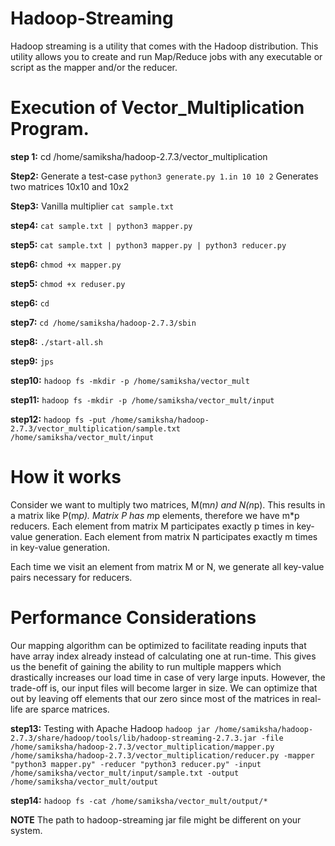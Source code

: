 # Hadoop-Streaming
Hadoop streaming is a utility that comes with the Hadoop distribution. This utility allows you to create and run Map/Reduce jobs with any executable or script as the mapper and/or the reducer.

# Execution of Vector_Multiplication Program.

**step 1:** cd /home/samiksha/hadoop-2.7.3/vector_multiplication

**Step2:** Generate a test-case
`python3 generate.py 1.in 10 10 2`
Generates two matrices 10x10 and 10x2

**Step3:** Vanilla multiplier
`cat sample.txt`

**step4:**
`cat sample.txt | python3 mapper.py`

**step5:**
`cat sample.txt | python3 mapper.py | python3 reducer.py`

**step6:**
`chmod +x mapper.py`

**step5:**
`chmod +x reduser.py`

**step6:**
`cd`

**step7:**
`cd /home/samiksha/hadoop-2.7.3/sbin`

**step8:**
`./start-all.sh`

**step9:**
`jps`

**step10:**
`hadoop fs -mkdir -p /home/samiksha/vector_mult`

**step11:**
`hadoop fs -mkdir -p /home/samiksha/vector_mult/input`

**step12:**
`hadoop fs -put /home/samiksha/hadoop-2.7.3/vector_multiplication/sample.txt  /home/samiksha/vector_mult/input`

# How it works
Consider we want to multiply two matrices, M(m*n) and N(n*p). This results in a matrix like P(m*p).
Matrix P has m*p elements, therefore we have m*p reducers. Each element from matrix M participates exactly p times in key-value generation.
Each element from matrix N participates exactly m times in key-value generation.

Each time we visit an element from matrix M or N, we generate all key-value pairs necessary for reducers.

# Performance Considerations
Our mapping algorithm can be optimized to facilitate reading inputs that have array index already instead of calculating one at run-time. This
gives us the benefit of gaining the ability to run multiple mappers which drastically increases our load time in case of very large inputs.
However, the trade-off is, our input files will become larger in size. We can optimize that out by leaving off elements that our zero since
most of the matrices in real-life are sparce matrices.


**step13:** Testing with Apache Hadoop
`hadoop jar /home/samiksha/hadoop-2.7.3/share/hadoop/tools/lib/hadoop-streaming-2.7.3.jar -file /home/samiksha/hadoop-2.7.3/vector_multiplication/mapper.py /home/samiksha/hadoop-2.7.3/vector_multiplication/reducer.py -mapper "python3 mapper.py" -reducer "python3 reducer.py" -input /home/samiksha/vector_mult/input/sample.txt -output /home/samiksha/vector_mult/output`
 
**step14:**
`hadoop fs -cat /home/samiksha/vector_mult/output/*`

**NOTE**
The path to hadoop-streaming jar file might be different on your system.

